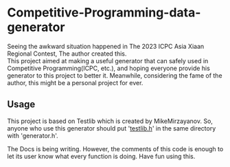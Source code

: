 # Competitive-Programming-data-generator

Seeing the awkward situation happened in The 2023 ICPC Asia Xiaan Regional Contest, The author created this.  
This project aimed at making a useful generator that can safely used in Competitive Programming(ICPC, etc.), and hoping everyone provide his generator to this project to better it.
Meanwhile, considering the fame of the author, this might be a personal project for ever.

## Usage
This project is based on Testlib which is created by MikeMirzayanov. So, anyone who use this generator should put '[testlib.h](https://github.com/MikeMirzayanov/testlib)' in the same directory with 'generator.h'.  

The Docs is being writing. However, the comments of this code is enough to let its user know what every function is doing. Have fun using this.
